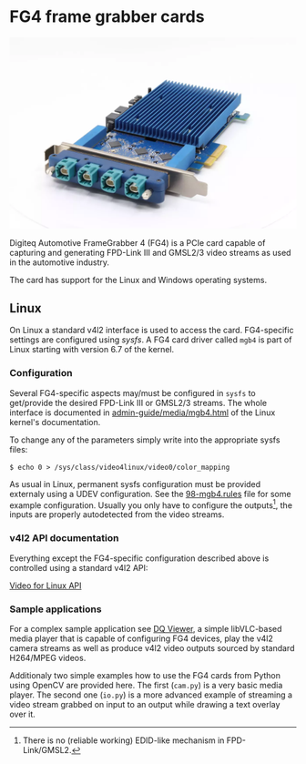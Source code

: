 # FG4 frame grabber cards

![FG4 product photo](fg4.webp)

Digiteq Automotive FrameGrabber 4 (FG4) is a PCIe card capable of capturing and
generating FPD-Link III and GMSL2/3 video streams as used in the automotive
industry.

The card has support for the Linux and Windows operating systems.

## Linux

On Linux a standard v4l2 interface is used to access the card. FG4-specific
settings are configured using _sysfs_. A FG4 card driver called `mgb4` is part
of Linux starting with version 6.7 of the kernel.

### Configuration

Several FG4-specific aspects may/must be configured in `sysfs` to get/provide
the desired FPD-Link III or GMSL2/3 streams. The whole interface is documented
in [admin-guide/media/mgb4.html](https://docs.kernel.org/admin-guide/media/mgb4.html)
of the Linux kernel's documentation.

To change any of the parameters simply write into the appropriate sysfs files:

```console
$ echo 0 > /sys/class/video4linux/video0/color_mapping
```

As usual in Linux, permanent sysfs configuration must be provided externaly
using a UDEV configuration. See the [98-mgb4.rules](UDEV/98-mgb4.rules) file
for some example configuration. Usually you only have to configure the
outputs[^1], the inputs are properly autodetected from the video streams.

[^1]: There is no (reliable working) EDID-like mechanism in FPD-Link/GMSL2.

### v4l2 API documentation

Everything except the FG4-specific configuration described above is controlled
using a standard v4l2 API:

[Video for Linux API](https://docs.kernel.org/userspace-api/media/v4l/v4l2.html)

### Sample applications

For a complex sample application see [DQ Viewer](https://github.com/digiteqautomotive/dqview),
a simple libVLC-based media player that is capable of configuring FG4 devices,
play the v4l2 camera streams as well as produce v4l2 video outputs sourced by
standard H264/MPEG videos.

Additionaly two simple examples how to use the FG4 cards from Python using
OpenCV are provided here. The first (`cam.py`) is a very basic media player.
The second one (`io.py`) is a more advanced example of streaming a video stream
grabbed on input to an output while drawing a text overlay over it.
